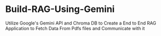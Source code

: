 # Build-RAG-Using-Gemini
Utilize Google's Gemini API and Chroma DB to Create a End to End RAG Application to Fetch Data From Pdfs files and Communicate with it
    
    
